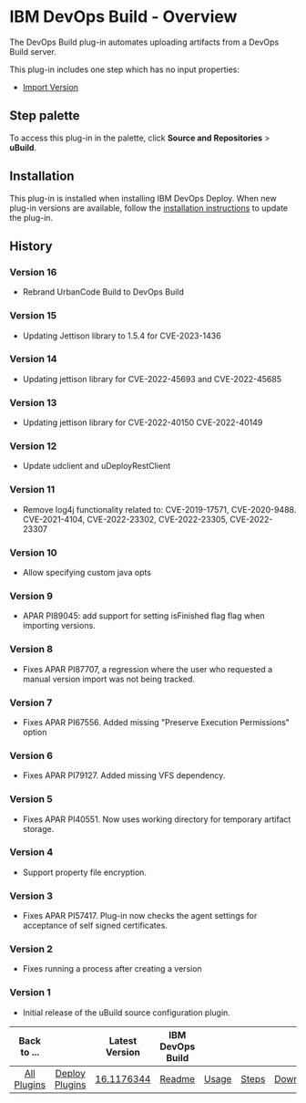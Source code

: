 
# IBM DevOps Build - Overview

The DevOps Build plug-in automates uploading artifacts from a DevOps Build server.

This plug-in includes one step which has no input properties:

* [Import Version](#import_version)


## Step palette

To access this plug-in in the palette, click **Source and Repositories** > **uBuild**.

## Installation

This plug-in is installed when installing IBM DevOps Deploy. When new plug-in versions are available, follow the [installation instructions](https://community.ibm.com/community/user/wasdevops/blogs/laurel-dickson-bull1/2022/06/13/install-plugins "Installing plug-ins in DevOps Deploy") to update the plug-in.

## History

### Version 16

* Rebrand UrbanCode Build to DevOps Build

### Version 15

* Updating Jettison library to 1.5.4 for CVE-2023-1436

### Version 14

* Updating jettison library for CVE-2022-45693 and CVE-2022-45685

### Version 13

* Updating jettison library for CVE-2022-40150 CVE-2022-40149

### Version 12

* Update udclient and uDeployRestClient

### Version 11

* Remove log4j functionality related to: CVE-2019-17571, CVE-2020-9488. CVE-2021-4104, CVE-2022-23302, CVE-2022-23305, CVE-2022-23307

### Version 10

* Allow specifying custom java opts

### Version 9

* APAR PI89045: add support for setting isFinished flag flag when importing versions.

### Version 8

* Fixes APAR PI87707, a regression where the user who requested a manual version import was not being tracked.

### Version 7

* Fixes APAR PI67556. Added missing "Preserve Execution Permissions" option

### Version 6

* Fixes APAR PI79127. Added missing VFS dependency.

### Version 5

* Fixes APAR PI40551. Now uses working directory for temporary artifact storage.

### Version 4

* Support property file encryption.

### Version 3

* Fixes APAR PI57417. Plug-in now checks the agent settings for acceptance of self signed certificates.

### Version 2

* Fixes running a process after creating a version

### Version 1

* Initial release of the uBuild source configuration plugin.

|Back to ...||Latest Version|IBM DevOps Build ||||
| :---: | :---: | :---: | :---: | :---: | :---: | :---: |
|[All Plugins](../../index.md)|[Deploy Plugins](../README.md)|[16.1176344](https://raw.githubusercontent.com/UrbanCode/IBM-UCD-PLUGINS/main/files/uBuildSourceConfig/ucd-uBuildSourceConfig-16.1176344.zip)|[Readme](README.md)|[Usage](usage.md)|[Steps](steps.md)|[Downloads](downloads.md)|
